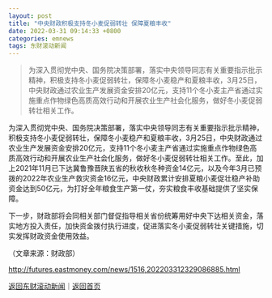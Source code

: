 ```yaml
---
layout: post
title: "中央财政积极支持冬小麦促弱转壮 保障夏粮丰收"
date: 2022-03-31 09:14:33 +0800
categories: emnews
tags: 东财滚动新闻
---
```

> 为深入贯彻党中央、国务院决策部署，落实中央领导同志有关重要指示批示精神，积极支持冬小麦促弱转壮，保障冬小麦稳产和夏粮丰收，3月25日，中央财政通过农业生产发展资金安排20亿元，支持11个冬小麦主产省通过实施重点作物绿色高质高效行动和开展农业生产社会化服务，做好冬小麦促弱转壮相关工作。

<p>为深入贯彻党中央、国务院决策部署，落实中央领导同志有关重要指示批示精神，积极支持冬小麦促弱转壮，保障冬小麦稳产和夏粮丰收，3月25日，中央财政通过农业生产发展资金安排20亿元，支持11个冬小麦主产省通过实施重点作物绿色高质高效行动和开展农业生产社会化服务，做好冬小麦促弱转壮相关工作。至此，加上2021年11月已下达冀鲁豫晋陕五省的秋收秋冬种资金14亿元，以及今年3月已预拨的2022年农业生产救灾资金16亿元，中央财政累计安排夏粮小麦促壮稳产补助资金达到50亿元，为打好全年粮食生产第一仗，夯实粮食丰收基础提供了坚实保障。</p>
 <p>下一步，财政部将会同相关部门督促指导相关省份统筹用好中央下达相关资金，落实地方投入责任，加快资金拨付执行进度，促进落实冬小麦促弱转壮关键措施，切实发挥财政资金使用效益。 </p>
 <p></p><p class="em_media">（文章来源：财政部）</p>

<http://futures.eastmoney.com/news/1516,202203312329086885.html>

[返回东财滚动新闻](//finews.withounder.com/emnews/)｜[返回首页](//finews.withounder.com/)